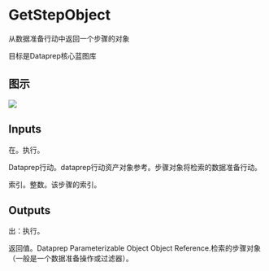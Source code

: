 # GetStepObject

从数据准备行动中返回一个步骤的对象

目标是Dataprep核心蓝图库

## 图示

![]($-20221218-18485860.png)

## Inputs

在。执行。

Dataprep行动。dataprep行动资产对象参考。步骤对象将检索的数据准备行动。

索引。整数。该步骤的索引。

## Outputs

出：执行。

返回值。Dataprep Parameterizable Object Object Reference.检索的步骤对象（一般是一个数据准备操作或过滤器）。